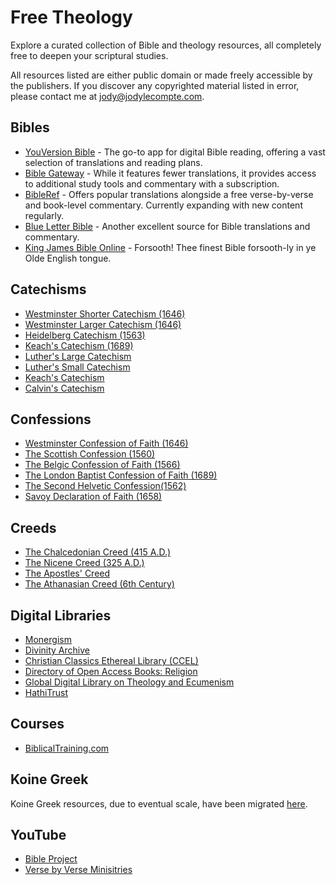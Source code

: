 # Free Theology

Explore a curated collection of Bible and theology resources, all completely free to deepen your scriptural studies.

All resources listed are either public domain or made freely accessible by the publishers. If you discover any copyrighted material listed in error, please contact me at jody@jodylecompte.com.

## Bibles

- [YouVersion Bible](https://bible.com) - The go-to app for digital Bible reading, offering a vast selection of translations and reading plans.
- [Bible Gateway](https://biblegateway.com) - While it features fewer translations, it provides access to additional study tools and commentary with a subscription.
- [BibleRef](https://www.bibleref.com/) - Offers popular translations alongside a free verse-by-verse and book-level commentary. Currently expanding with new content regularly.
- [Blue Letter Bible](https://www.blueletterbible.org/) - Another excellent source for Bible translations and commentary.
- [King James Bible Online](https://www.kingjamesbibleonline.org) - Forsooth! Thee finest Bible forsooth-ly in ye Olde English tongue.

## Catechisms

- [Westminster Shorter Catechism (1646)](https://reformedstandards.com/westminster/wsc.html)
- [Westminster Larger Catechism (1646)](https://reformedstandards.com/westminster/wlc.html)
- [Heidelberg Catechism (1563)](https://reformedstandards.com/three-forms-of-unity/heidelberg-catechism.html)
- [Keach's Catechism (1689)](https://reformedstandards.com/second-london/keach.html)
- [Luther's Large Catechism](https://bookofconcord.org/large-catechism/)
- [Luther's Small Catechism](https://bookofconcord.org/small-catechism/)
- [Keach's Catechism](https://reformedstandards.com/second-london/keach.html)
- [Calvin's Catechism](https://www.apuritansmind.com/creeds-and-confessions/calvins-catechism-by-dr-john-calvin/)

## Confessions

- [Westminster Confession of Faith (1646)](https://reformedstandards.com/westminster/wcf.html)
- [The Scottish Confession (1560)](https://reformedstandards.com/scottish/scots-confession.html)
- [The Belgic Confession of Faith (1566)](https://reformedstandards.com/three-forms-of-unity/belgic-confession.html)
- [The London Baptist Confession of Faith (1689)](https://reformedstandards.com/second-london/1689-confession.html)
- [The Second Helvetic Confession(1562)](https://reformedstandards.com/swiss/second-helvetic.html)
- [Savoy Declaration of Faith (1658)](https://reformedstandards.com/british/savoy.html)

## Creeds

- [The Chalcedonian Creed (415 A.D.)](https://thewestminsterstandard.org/the-chalcedonian-creed/)
- [The Nicene Creed (325 A.D.)](https://thewestminsterstandard.org/the-nicene-creed/)
- [The Apostles' Creed](https://thewestminsterstandard.org/the-apostles-creed/)
- [The Athanasian Creed (6th Century)](https://thewestminsterstandard.org/the-athanasian-creed/)

## Digital Libraries

- [Monergism](https://www.monergism.com/topics/free-ebooks)
- [Divinity Archive](https://divinityarchive.com/handle/11258/628)
- [Christian Classics Ethereal Library (CCEL)](https://www.ccel.org/)
- [Directory of Open Access Books: Religion](https://doabooks.org/doab?func=subject&cpId=16&uiLanguage=en)
- [Global Digital Library on Theology and Ecumenism](http://www.globethics.net/web/gtl)
- [HathiTrust](https://www.hathitrust.org/)

## Courses

- [BiblicalTraining.com](https://www.biblicaltraining.org/)

## Koine Greek

Koine Greek resources, due to eventual scale, have been migrated [here](https://github.com/jodylecompte/free-koine-greek).

## YouTube

- [Bible Project](https://www.youtube.com/@bibleproject)
- [Verse by Verse Minisitries](https://versebyverseministry.org/)

